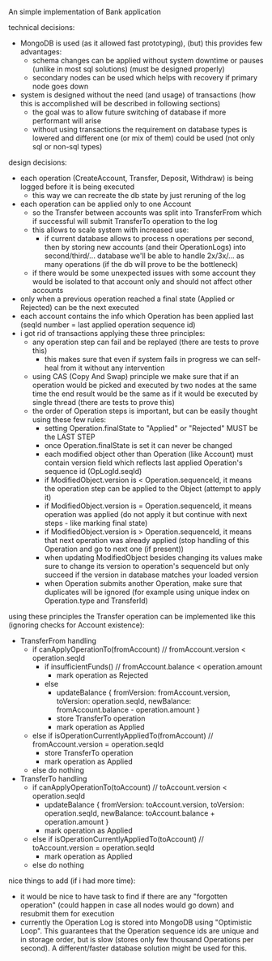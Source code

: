 An simple implementation of Bank application

technical decisions:
- MongoDB is used (as it allowed fast prototyping), (but) this provides few advantages:
  - schema changes can be applied without system downtime or pauses (unlike in most sql solutions) (must be designed properly)
  - secondary nodes can be used which helps with recovery if primary node goes down
- system is designed without the need (and usage) of transactions (how this is accomplished will be described in following sections)
  - the goal was to allow future switching of database if more performant will arise
  - without using transactions the requirement on database types is lowered and different one (or mix of them) could be used (not only sql or non-sql types)

design decisions:
- each operation (CreateAccount, Transfer, Deposit, Withdraw) is being logged before it is being executed
  - this way we can recreate the db state by just reruning of the log
- each operation can be applied only to one Account
  - so the Transfer between accounts was split into TransferFrom which if successful will submit TransferTo operation to the log
  - this allows to scale system with increased use:
    - if current database allows to process n operations per second, then by storing new accounts (and their OperationLogs) into second/third/... database we'll be able to handle 2x/3x/... as many operations (if the db will prove to be the bottleneck)
  - if there would be some unexpected issues with some account they would be isolated to that account only and should not affect other accounts
- only when a previous operation reached a final state (Applied or Rejected) can be the next executed
- each account contains the info which Operation has been applied last (seqId number = last applied operation sequence id)
- i got rid of transactions applying these three principles:
  - any operation step can fail and be replayed (there are tests to prove this)
    - this makes sure that even if system fails in progress we can self-heal from it without any intervention
  - using CAS (Copy And Swap) principle we make sure that if an operation would be picked and executed by two nodes at the same time the end result would be the same as if it would be executed by single thread (there are tests to prove this)
  - the order of Operation steps is important, but can be easily thought using these few rules:
    - setting Operation.finalState to "Applied" or "Rejected" MUST be the LAST STEP
    - once Operation.finalState is set it can never be changed
    - each modified object other than Operation (like Account) must contain version field which reflects last applied Operation's sequence id (OpLogId.seqId) 
    - if ModifiedObject.version is < Operation.sequenceId, it means the operation step can be applied to the Object (attempt to apply it)
    - if ModifiedObject.version is = Operation.sequenceId, it means operation was applied (do not apply it but continue with next steps - like marking final state)
    - if ModifiedObject.version is > Operation.sequenceId, it means that next operation was already applied (stop handling of this Operation and go to next one (if present))
    - when updating ModifiedObject besides changing its values make sure to change its version to operation's sequenceId but only succeed if the version in database matches your loaded version
    - when Operation submits another Operation, make sure that duplicates will be ignored (for example using unique index on Operation.type and TransferId)

using these principles the Transfer operation can be implemented like this (ignoring checks for Account existence):
- TransferFrom handling
  - if canApplyOperationTo(fromAccount) // fromAccount.version < operation.seqId
    - if insufficientFunds() // fromAccount.balance < operation.amount
      - mark operation as Rejected
    - else
      - updateBalance { fromVersion: fromAccount.version, toVersion: operation.seqId, newBalance: fromAccount.balance - operation.amount }
      - store TransferTo operation
      - mark operation as Applied
  - else if isOperationCurrentlyAppliedTo(fromAccount) // fromAccount.version = operation.seqId
    - store TransferTo operation
    - mark operation as Applied
  - else do nothing
- TransferTo handling
  - if canApplyOperationTo(toAccount) // toAccount.version < operation.seqId
    - updateBalance { fromVersion: toAccount.version, toVersion: operation.seqId, newBalance: toAccount.balance + operation.amount }
    - mark operation as Applied
  - else if isOperationCurrentlyAppliedTo(toAccount) // toAccount.version = operation.seqId
    - mark operation as Applied
  - else do nothing


nice things to add (if i had more time):
- it would be nice to have task to find if there are any "forgotten operation" (could happen in case all nodes would go down) and resubmit them for execution
- currently the Operation Log is stored into MongoDB using "Optimistic Loop". This guarantees that the Operation sequence ids are unique and in storage order, but is slow (stores only few thousand Operations per second). A different/faster database solution might be used for this. 